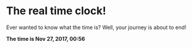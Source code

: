 # The real time clock!

Ever wanted to know what the time is? Well, your journey is about to end!

**The time is Nov 27, 2017, 00:56**
